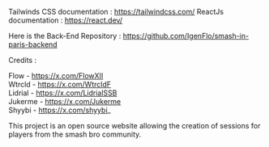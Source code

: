Tailwinds CSS documentation : 
https://tailwindcss.com/
ReactJs documentation : 
https://react.dev/

Here is the Back-End Repository :
https://github.com/IgenFlo/smash-in-paris-backend

Credits : 

Flow - https://x.com/FlowXII  
Wtrcld - https://x.com/WtrcldF  
Lidrial - https://x.com/LidrialSSB  
Jukerme - https://x.com/Jukerme  
Shyybi - https://x.com/shyybi_  

This project is an open source website allowing the creation of sessions for players from the smash bro community.
